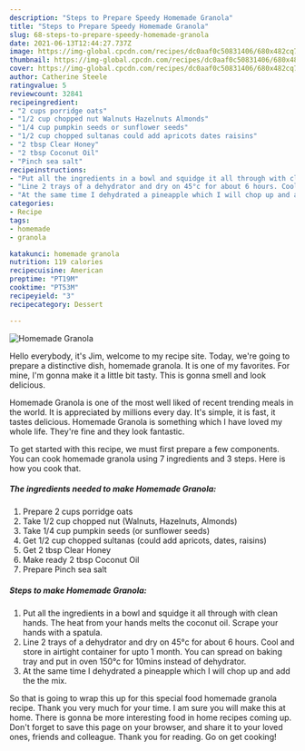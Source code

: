 ```yaml
---
description: "Steps to Prepare Speedy Homemade Granola"
title: "Steps to Prepare Speedy Homemade Granola"
slug: 68-steps-to-prepare-speedy-homemade-granola
date: 2021-06-13T12:44:27.737Z
image: https://img-global.cpcdn.com/recipes/dc0aaf0c50831406/680x482cq70/homemade-granola-recipe-main-photo.jpg
thumbnail: https://img-global.cpcdn.com/recipes/dc0aaf0c50831406/680x482cq70/homemade-granola-recipe-main-photo.jpg
cover: https://img-global.cpcdn.com/recipes/dc0aaf0c50831406/680x482cq70/homemade-granola-recipe-main-photo.jpg
author: Catherine Steele
ratingvalue: 5
reviewcount: 32841
recipeingredient:
- "2 cups porridge oats"
- "1/2 cup chopped nut Walnuts Hazelnuts Almonds"
- "1/4 cup pumpkin seeds or sunflower seeds"
- "1/2 cup chopped sultanas could add apricots dates raisins"
- "2 tbsp Clear Honey"
- "2 tbsp Coconut Oil"
- "Pinch sea salt"
recipeinstructions:
- "Put all the ingredients in a bowl and squidge it all through with clean hands. The heat from your hands melts the coconut oil. Scrape your hands with a spatula."
- "Line 2 trays of a dehydrator and dry on 45°c for about 6 hours. Cool and store in airtight container for upto 1 month. You can spread on baking tray and put in oven 150°c for 10mins instead of dehydrator."
- "At the same time I dehydrated a pineapple which I will chop up and add the the mix."
categories:
- Recipe
tags:
- homemade
- granola

katakunci: homemade granola 
nutrition: 119 calories
recipecuisine: American
preptime: "PT19M"
cooktime: "PT53M"
recipeyield: "3"
recipecategory: Dessert

---
```



![Homemade Granola](https://img-global.cpcdn.com/recipes/dc0aaf0c50831406/680x482cq70/homemade-granola-recipe-main-photo.jpg)

Hello everybody, it's Jim, welcome to my recipe site. Today, we're going to prepare a distinctive dish, homemade granola. It is one of my favorites. For mine, I'm gonna make it a little bit tasty. This is gonna smell and look delicious.



Homemade Granola is one of the most well liked of recent trending meals in the world. It is appreciated by millions every day. It's simple, it is fast, it tastes delicious. Homemade Granola is something which I have loved my whole life. They're fine and they look fantastic.


To get started with this recipe, we must first prepare a few components. You can cook homemade granola using 7 ingredients and 3 steps. Here is how you cook that.

<!--inarticleads1-->

##### The ingredients needed to make Homemade Granola:

1. Prepare 2 cups porridge oats
1. Take 1/2 cup chopped nut (Walnuts, Hazelnuts, Almonds)
1. Take 1/4 cup pumpkin seeds (or sunflower seeds)
1. Get 1/2 cup chopped sultanas (could add apricots, dates, raisins)
1. Get 2 tbsp Clear Honey
1. Make ready 2 tbsp Coconut Oil
1. Prepare Pinch sea salt




<!--inarticleads2-->

##### Steps to make Homemade Granola:

1. Put all the ingredients in a bowl and squidge it all through with clean hands. The heat from your hands melts the coconut oil. Scrape your hands with a spatula.
1. Line 2 trays of a dehydrator and dry on 45°c for about 6 hours. Cool and store in airtight container for upto 1 month. You can spread on baking tray and put in oven 150°c for 10mins instead of dehydrator.
1. At the same time I dehydrated a pineapple which I will chop up and add the the mix.




So that is going to wrap this up for this special food homemade granola recipe. Thank you very much for your time. I am sure you will make this at home. There is gonna be more interesting food in home recipes coming up. Don't forget to save this page on your browser, and share it to your loved ones, friends and colleague. Thank you for reading. Go on get cooking!
